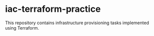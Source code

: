 # iac-terraform-practice
This repository contains infrastructure provisioning tasks implemented using Terraform.
